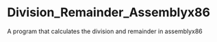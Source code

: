 # Division_Remainder_Assemblyx86
A program that calculates the division and remainder in assemblyx86
